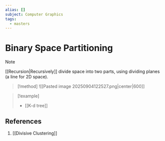 ```yaml
---
alias: []
subject: Computer Graphics
tags:
  - masters
---
```

# Binary Space Partitioning

>[!note]
> [[Recursion|Recursively]] divide space into two parts, using dividing planes (a line for 2D space).

> [!method]
> ![[Pasted image 20250904122527.png|center|600]]

> [!example]
> - [[K-d tree]]

## References
1. [[Divisive Clustering]]